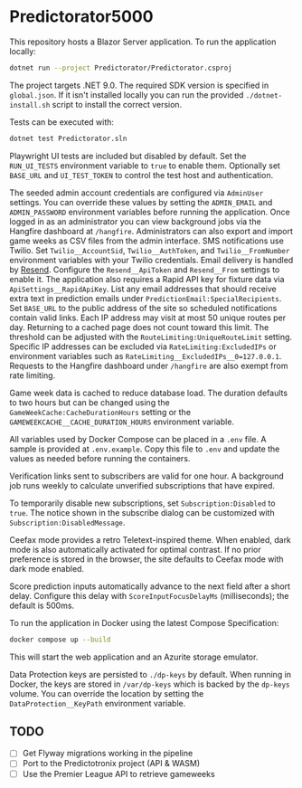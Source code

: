 # Predictorator5000

This repository hosts a Blazor Server application. To run the application locally:

```bash
dotnet run --project Predictorator/Predictorator.csproj
```

The project targets .NET 9.0. The required SDK version is specified in
`global.json`. If it isn't installed locally you can run the provided
`./dotnet-install.sh` script to install the correct version.

Tests can be executed with:

```bash
dotnet test Predictorator.sln
```

Playwright UI tests are included but disabled by default. Set the
`RUN_UI_TESTS` environment variable to `true` to enable them. Optionally
set `BASE_URL` and `UI_TEST_TOKEN` to control the test host and authentication.

The seeded admin account credentials are configured via `AdminUser` settings.
You can override these values by setting the `ADMIN_EMAIL` and
`ADMIN_PASSWORD` environment variables before running the application. Once
logged in as an administrator you can view background jobs via the Hangfire
dashboard at `/hangfire`. Administrators can also export and import game weeks as
CSV files from the admin interface.
SMS notifications use Twilio. Set `Twilio__AccountSid`, `Twilio__AuthToken`, and
`Twilio__FromNumber` environment variables with your Twilio credentials.
Email delivery is handled by [Resend](https://resend.com). Configure the
`Resend__ApiToken` and `Resend__From` settings to enable it.
The application also requires a Rapid API key for fixture data via
`ApiSettings__RapidApiKey`.
List any email addresses that should receive extra text in prediction emails under
`PredictionEmail:SpecialRecipients`.
Set `BASE_URL` to the public address of the site so scheduled notifications
contain valid links.
Each IP address may visit at most 50 unique routes per day. Returning to a cached
page does not count toward this limit. The threshold can be adjusted with the
`RouteLimiting:UniqueRouteLimit` setting. Specific IP addresses can be excluded
via `RateLimiting:ExcludedIPs` or environment variables such as
`RateLimiting__ExcludedIPs__0=127.0.0.1`. Requests to the Hangfire dashboard
under `/hangfire` are also exempt from rate limiting.

Game week data is cached to reduce database load. The duration defaults to two
hours but can be changed using the `GameWeekCache:CacheDurationHours` setting or
the `GAMEWEEKCACHE__CACHE_DURATION_HOURS` environment variable.

All variables used by Docker Compose can be placed in a `.env` file. A sample
is provided at `.env.example`. Copy this file to `.env` and update the values
as needed before running the containers.

Verification links sent to subscribers are valid for one hour. A background job
runs weekly to calculate unverified subscriptions that have expired.

To temporarily disable new subscriptions, set `Subscription:Disabled` to `true`.
The notice shown in the subscribe dialog can be customized with
`Subscription:DisabledMessage`.

Ceefax mode provides a retro Teletext-inspired theme. When enabled, dark mode is
also automatically activated for optimal contrast. If no prior preference is
stored in the browser, the site defaults to Ceefax mode with dark mode enabled.

Score prediction inputs automatically advance to the next field after a short
delay. Configure this delay with `ScoreInputFocusDelayMs` (milliseconds); the
default is 500ms.

To run the application in Docker using the latest Compose Specification:

```bash
docker compose up --build
```

This will start the web application and an Azurite storage emulator.

Data Protection keys are persisted to `./dp-keys` by default. When running in Docker,
the keys are stored in `/var/dp-keys` which is backed by the `dp-keys` volume.
You can override the location by setting the `DataProtection__KeyPath` environment
variable.


## TODO

- [ ] Get Flyway migrations working in the pipeline
- [ ] Port to the Predictotronix project (API & WASM)
- [ ] Use the Premier League API to retrieve gameweeks
